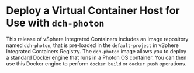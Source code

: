 # Deploy a Virtual Container Host for Use with `dch-photon` #

This release of vSphere Integrated Containers includes an image repository named `dch-photon`, that is pre-loaded in the `default-project` in vSphere Integrated Containers Registry. The `dch-photon` image allows you to deploy a standard Docker engine that runs in a Photon OS container. You can then use this Docker engine to perform `docker build` or `docker push` operations.


